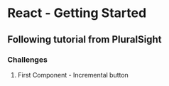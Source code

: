 # React - Getting Started
## Following tutorial from PluralSight

### Challenges
1. First Component - Incremental button
